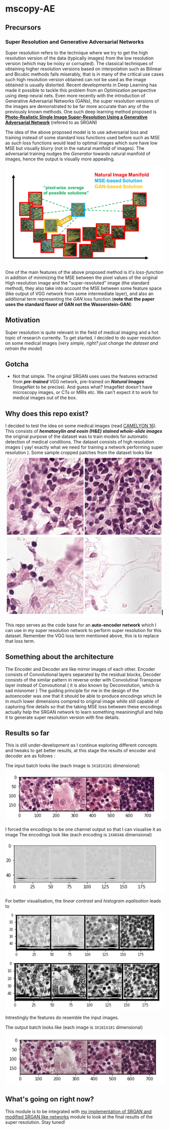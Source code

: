 # mscopy-AE

## Precursors

### Super Resolution and Generative Adversarial Networks
Super resolution refers to the technique where we try to get the high resolution version of the data (typically images) from the low resolution version (which may be noisy or corrupted). The classical techniques of obtaining higher resolution versions based on interpolation such as Bilinear and Bicubic methods fails miserably, that is in many of the critical use cases such high resolution version obtained can not be used as the image obtained is usually distorted. Recent developments in Deep Learning has made it possible to tackle this problem from an Optimization perspective using deep neural nets. Even more recently with the introduction of Generative Adversarial Networks (GANs), the super resolution versions of the images are demonstrated to be far more accurate than any of the previously known methods. One such deep learning method proposed is **[Photo-Realistic Single Image Super-Resolution Using a Generative Adversarial Network](https://arxiv.org/abs/1609.04802)** (refered to as SRGAN)

The idea of the above proposed model is to use adversarial loss and training instead of some standard loss functions used before such as MSE as such loss functions would lead to optimal images which sure have low MSE but visually blurry (not in the natural manifold of images). The adversarial training nudges the *Generator* towards natural manifold of images, hence the output is visually more appealing.

![srgan_manifold](./readme_images/srgan_manifold.png)

One of the main features of the above proposed method is it's *loss-function* in addition of minimizing the MSE between the pixel values of the original High resolution image and the "super-resoluted" image (the standard method), they also take into account the MSE between some feature space (like output of VGG network from some intermediate layer), and also an additional term representing the *GAN* loss function (**note that the paper uses the standard flavor of GAN not the Wasserstein-GAN**)

## Motivation
Super resolution is quite relevant in the field of medical imaging and a hot topic of research currently. To get started, I decided to do super resolution on some medical images (*very simple, right? just change the dataset and retrain the model*)

## Gotcha
* Not that simple. The original SRGAN uses uses the features extracted from ***pre-trained*** VGG network, pre-trained on ***Natural Images*** (ImageNet to be precise). And guess what? ImageNet doesn't have microscopy images, or CTs or MRIs etc. We can't expect it to work for medical images out of the box.

## Why does this repo exist?
I decided to test the idea on some medical images (read [CAMELYON 16](https://camelyon16.grand-challenge.org/)). This consists of ***hematoxylin and eosin (H&E) stained whole-slide images*** the original purpose of the dataset was to train models for automatic detection of medical conditions. The dataset consists of high resolution images ( yay! exactly what we need for training a network performing super resolution ). Some sample cropped patches from the dataset looks like
![sample_slides](./readme_images/sample_slides.png)

This repo serves as the code base for an **auto-encoder network** which I can use in my super resolution network to perform super resolution for this dataset. Remember the VGG loss term mentioned above, this is to replace that loss term.

## Something about the architecture
The Encoder and Decoder are like mirror images of each other. Encoder consists of Convolutional layers separated by the residual blocks, Decoder consists of the similar pattern in reverse order with Convolutinal Transpose layer instead of Convoutional ( it is also known by Deconvolution, which is sad misnomer )
The guiding principle for me in the design of the autoencoder was one that it should be able to produce encodings which lie in much lower dimensions compred to original image while still capable of capturing fine details so that the taking MSE loss between these encodings actually help the SRGAN network to learn something meaniningfull and help it to generate super resolution version with fine details.

## Results so far
This is still under-development as I continue exploring different concepts and tweaks to get better results, at this stage the results of encoder and decoder are as follows :

The input batch looks like (each image is `3X181X181` dimensional)

![input_batch](./readme_images/ae_in.png)

I forced the encodings to be one channel output so that I can visualise it as image
The encodings look like (each encoding is `1X46X46` dimensional)

![en_batch](./readme_images/ae_en.png)

For better visualisation, the *linear contrast* and *histogram eqalisation* leads to

![en_batch](./readme_images/ae_en_lin.png)
![en_batch](./readme_images/ae_en_he.png)

Intrestingly the features do resemble the input images.

The output batch looks like (each image is `3X181X181` dimensional)

![input_batch](./readme_images/ae_out.png)


## What's going on right now?
This module is to be integrated with [my implementation of SRGAN and modified SRGAN like networks](https://github.com/udion/srgan_pilot) module to look at the final results of the super resolution. Stay tuned!
